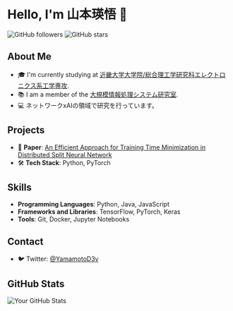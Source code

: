 # Hello, I'm 山本瑛悟 👋

![GitHub followers](https://img.shields.io/github/followers/yamamotoeigo?style=social) ![GitHub stars](https://img.shields.io/github/stars/yamamotoeigo?style=social)

## About Me

- 🎓 I'm currently studying at [近畿大学大学院/総合理工学研究科エレクトロニクス系工学専攻]([https://www.youruniversitywebsite.com](https://www.kindai.ac.jp/graduate/)).
- 📚 I am a member of the [大規模情報処理システム研究室]([https://www.yourresearchlabwebsite.com](https://www.mizlab.net/%E3%83%9B%E3%83%BC%E3%83%A0)).
- 💻 ネットワークxAIの領域で研究を行っています。

## Projects

- 📄 **Paper**: [An Efficient Approach for Training Time Minimization in Distributed Split Neural Network]([link-to-paper](https://ieeexplore.ieee.org/document/10315304))
- 🛠️ **Tech Stack**: Python, PyTorch

## Skills

- **Programming Languages**: Python, Java, JavaScript
- **Frameworks and Libraries**: TensorFlow, PyTorch, Keras
- **Tools**: Git, Docker, Jupyter Notebooks

## Contact

- 🐦 Twitter: [@YamamotoD3v](https://twitter.com/YamamotoD3v)

## GitHub Stats

![Your GitHub Stats](https://github-readme-stats.vercel.app/api?username=yamamotoeigo&show_icons=true&theme=radical)

<!--START_SECTION:activity-->
<!--END_SECTION:activity-->
